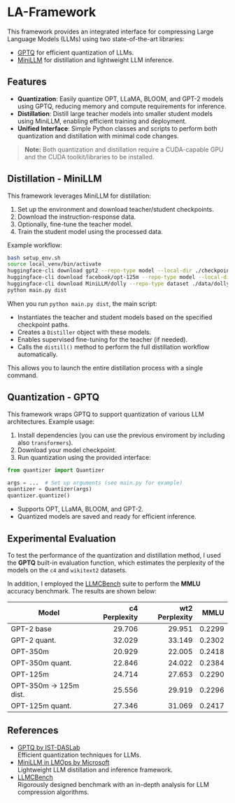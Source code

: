 # LA-Framework

This framework provides an integrated interface for compressing Large Language Models (LLMs) using two state-of-the-art libraries:

- [GPTQ](https://github.com/IST-DASLab/gptq) for efficient quantization of LLMs.
- [MiniLLM](https://github.com/microsoft/LMOps/tree/main/minillm) for distillation and lightweight LLM inference.

## Features

- **Quantization**: Easily quantize OPT, LLaMA, BLOOM, and GPT-2 models using GPTQ, reducing memory and compute requirements for inference.
- **Distillation**: Distill large teacher models into smaller student models using MiniLLM, enabling efficient training and deployment.
- **Unified Interface**: Simple Python classes and scripts to perform both quantization and distillation with minimal code changes.

> **Note:** Both quantization and distillation require a CUDA-capable GPU and the CUDA toolkit/libraries to be installed.

## Distillation - MiniLLM

This framework leverages MiniLLM for distillation:

1. Set up the environment and download teacher/student checkpoints.
2. Download the instruction-response data.
3. Optionally, fine-tune the teacher model.
4. Train the student model using the processed data.

Example workflow:

```bash
bash setup_env.sh
source local_venv/bin/activate
huggingface-cli download gpt2 --repo-type model --local-dir ./checkpoints/gpt2-base
huggingface-cli download facebook/opt-125m --repo-type model --local-dir ./checkpoints/facebook-125m
huggingface-cli download MiniLLM/dolly --repo-type dataset ./data/dolly/
python main.py dist
```

When you run `python main.py dist`, the main script:
- Instantiates the teacher and student models based on the specified checkpoint paths.
- Creates a `Distiller` object with these models.
- Enables supervised fine-tuning for the teacher (if needed).
- Calls the `distill()` method to perform the full distillation workflow automatically.

This allows you to launch the entire distillation process with a single command.

## Quantization - GPTQ

This framework wraps GPTQ to support quantization of various LLM architectures. Example usage:

1. Install dependencies (you can use the previous enviroment by including also `transformers`).
2. Download your model checkpoint.
3. Run quantization using the provided interface:

```python
from quantizer import Quantizer

args = ...  # Set up arguments (see main.py for example)
quantizer = Quantizer(args)
quantizer.quantize()
```

- Supports OPT, LLaMA, BLOOM, and GPT-2.
- Quantized models are saved and ready for efficient inference.

## Experimental Evaluation

To test the performance of the quantization and distillation method, I used the **GPTQ** built-in evaluation function, which estimates the perplexity of the models on the `c4` and `wikitext2` datasets.

In addition, I employed the [LLMCBench](https://github.com/AboveParadise/LLMCBench/) suite to perform the **MMLU** accuracy benchmark. The results are shown below:

| Model                  | c4 Perplexity | wt2 Perplexity | MMLU    |
|------------------------|--------------:|---------------:|--------:|
| GPT-2 base             | 29.706        | 29.951         | 0.2299  |
| GPT-2 quant.            | 32.029        | 33.149         | 0.2302  |
| OPT-350m               | 20.929        | 22.005         | 0.2418  |
| OPT-350m quant.         | 22.846        | 24.022         | 0.2384  |
| OPT-125m               | 24.714        | 27.653         | 0.2290  |
| OPT-350m → 125m dist.  | 25.556        | 29.919         | 0.2296  |
| OPT-125m quant.         | 27.346        | 31.069         | 0.2417  |


## References

- [GPTQ by IST-DASLab](https://github.com/IST-DASLab/gptq)  
  Efficient quantization techniques for LLMs.
- [MiniLLM in LMOps by Microsoft](https://github.com/microsoft/LMOps/tree/main/minillm)  
  Lightweight LLM distillation and inference framework.
- [LLMCBench](https://github.com/AboveParadise/LLMCBench/)  
  Rigorously designed benchmark with an in-depth analysis for LLM compression algorithms.